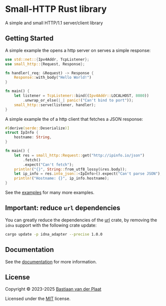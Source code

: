 # Small-HTTP Rust library

A simple and small HTTP/1.1 server/client library

## Getting Started

A simple example the opens a http server on serves a simple response:

```rs
use std::net::{Ipv4Addr, TcpListener};
use small_http::{Request, Response};

fn handler(_req: &Request) -> Response {
    Response::with_body("Hello World!")
}

fn main() {
    let listener = TcpListener::bind((Ipv4Addr::LOCALHOST, 8080))
        .unwrap_or_else(|_| panic!("Can't bind to port"));
    small_http::serve(listener, handler);
}
```

A simple example the of a http client that fetches a JSON response:

```rs
#[derive(serde::Deserialize)]
struct IpInfo {
    hostname: String,
}

fn main() {
    let res = small_http::Request::get("http://ipinfo.io/json")
        .fetch()
        .expect("Can't fetch");
    println!("{}", String::from_utf8_lossy(&res.body));
    let ip_info = res.into_json::<IpInfo>().expect("Can't parse JSON");
    println!("Hostname: {}", ip_info.hostname);
}
```

See the [examples](examples/) for many more examples.

## Important: reduce `url` dependencies

You can greatly reduce the dependencies of the [url](https://crates.io/crates/url) crate, by removing the `idna` support with the following crate update:

```sh
cargo update -p idna_adapter --precise 1.0.0
```

## Documentation

See the [documentation](https://docs.rs/small-http) for more information.

## License

Copyright © 2023-2025 [Bastiaan van der Plaat](https://github.com/bplaat)

Licensed under the [MIT](../../LICENSE) license.
